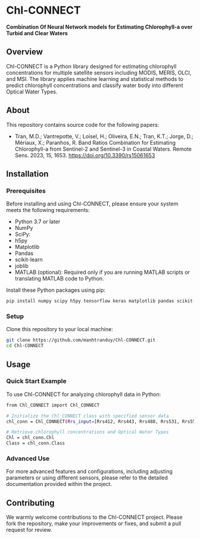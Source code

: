 # Chl-CONNECT
**Combination Of Neural Network models for Estimating Chlorophyll-a over Turbid and Clear Waters**

## Overview
Chl-CONNECT is a Python library designed for estimating chlorophyll concentrations for multiple satellite sensors including MODIS, MERIS, OLCI, and MSI. 
The library applies machine learning and statistical methods to predict chlorophyll concentrations and classify water body into different Optical Water Types.
## About
This repository contains source code for the following papers:
* Tran, M.D.; Vantrepotte, V.; Loisel, H.; Oliveira, E.N.; Tran, K.T.; Jorge, D.; Mériaux, X.; Paranhos, R. Band Ratios Combination for Estimating Chlorophyll-a from Sentinel-2 and Sentinel-3 in Coastal Waters. Remote Sens. 2023, 15, 1653. https://doi.org/10.3390/rs15061653

## Installation

### Prerequisites
Before installing and using Chl-CONNECT, please ensure your system meets the following requirements:
- Python 3.7 or later
- NumPy
- SciPy:
- h5py
- Matplotlib
- Pandas
- scikit-learn
- joblib
- MATLAB (optional): Required only if you are running MATLAB scripts or translating MATLAB code to Python.

Install these Python packages using pip:
```bash
pip install numpy scipy h5py tensorflow keras matplotlib pandas scikit-learn joblib
```

### Setup
Clone this repository to your local machine:
```bash
git clone https://github.com/manhtranduy/Chl-CONNECT.git
cd Chl-CONNECT
```

## Usage

### Quick Start Example
To use Chl-CONNECT for analyzing chlorophyll data in Python:
```bash
from Chl_CONNECT import Chl_CONNECT

# Initialize the Chl_CONNECT class with specified sensor data
chl_conn = Chl_CONNECT(Rrs_input=[Rrs412, Rrs443, Rrs488, Rrs531, Rrs551, Rrs667, Rrs748], sensor='MODIS')

# Retrieve chlorophyll concentrations and Optical Water Types
Chl = chl_conn.Chl
Class = chl_conn.Class
```

### Advanced Use
For more advanced features and configurations, including adjusting parameters or using different sensors, please refer to the detailed documentation provided within the project.

## Contributing
We warmly welcome contributions to the Chl-CONNECT project. Please fork the repository, make your improvements or fixes, and submit a pull request for review.
